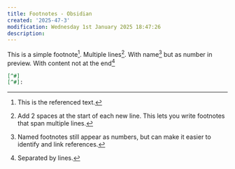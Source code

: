 ```yaml
---
title: Footnotes - Obsidian
created: '2025-47-3'
modification: Wednesday 1st January 2025 18:47:26
description:
---
```

This is a simple footnote[^1].
Multiple lines[^2].
With name[^note] but as number in preview.
With content not at the end[^4]

[^4]: Separated by lines.

```markdown
[^#] 
[^#]:
```

[^1]: This is the referenced text.
[^2]: Add 2 spaces at the start of each new line.
  This lets you write footnotes that span multiple lines.
[^note]: Named footnotes still appear as numbers, but can make it easier to identify and link references.
